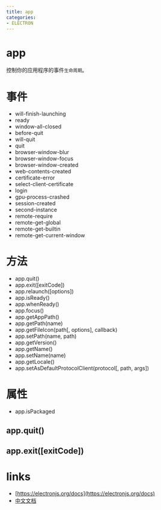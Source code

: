 ```yaml
---
title: app
categories:
- ELECTRON
---
```


# app

控制你的应用程序的事件`生命周期`。

# 事件

- will-finish-launching
- ready
- window-all-closed
- before-quit
- will-quit
- quit
- browser-window-blur
- browser-window-focus
- browser-window-created
- web-contents-created
- certificate-error
- select-client-certificate
- login
- gpu-process-crashed
- session-created
- second-instance
- remote-require
- remote-get-global
- remote-get-builtin
- remote-get-current-window

# 方法
- app.quit()
- app.exit([exitCode])
- app.relaunch([options])
- app.isReady()
- app.whenReady()
- app.focus()
- app.getAppPath()
- app.getPath(name)
- app.getFileIcon(path[, options], callback)
- app.setPath(name, path)
- app.getVersion()
- app.getName()
- app.setName(name)
- app.getLocale()
- app.setAsDefaultProtocolClient(protocol[, path, args])
# 属性
- app.isPackaged

## app.quit()

## app.exit([exitCode])


# links
- [https://electronjs.org/docs](https://electronjs.org/docs)
- [中文文档](https://github.com/electron/i18n/tree/master/content/zh-CN)